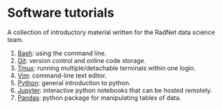 # Software tutorials

A collection of introductory material written for the RadNet data science team.

1. [Bash](bash.md): using the command line.
2. [Git](git.md): version control and online code storage.
3. [Tmux](tmux.md): running multiple/detachable terminals within one login.
4. [Vim](vim.md): command-line text editor.
5. [Python](practice_notebook.ipynb): general introduction to python.
6. [Jupyter](jupyter.md): interactive python notebooks that can be hosted remotely.
7. [Pandas](pandas_intro.ipynb): python package for manipulating tables of data.
